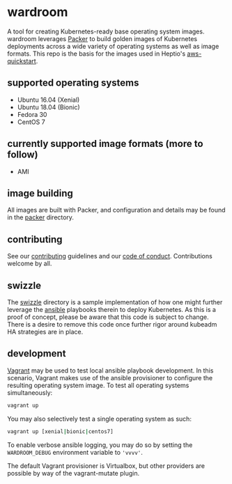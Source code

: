 wardroom
========

A tool for creating Kubernetes-ready base operating system images. wardroom leverages [Packer](https://github.com/hashicorp/packer) to build golden images of Kubernetes deployments across a wide variety of operating systems as well as image formats. This repo is the basis for the images used in Heptio's [aws-quickstart](https://github.com/heptio/aws-quickstart).

supported operating systems
---------------------------

- Ubuntu 16.04 (Xenial)
- Ubuntu 18.04 (Bionic)
- Fedora 30
- CentOS 7

currently supported image formats (more to follow)
--------------------------------------------------

- AMI

image building
--------------

All images are built with Packer, and configuration and details may be found in the [packer](./packer) directory.

contributing
------------

See our [contributing](CONTRIBUTING.md) guidelines and our [code of conduct](CODE-OF-CONDUCT.md). Contributions welcome by all.

swizzle
-------

The [swizzle](./swizzle) directory is a sample implementation of how one might further leverage the [ansible](https://www.ansible.com/) playbooks therein to deploy Kubernetes. As this is a proof of concept, please be aware that this code is subject to change. There is a desire to remove this code once further rigor around kubeadm HA strategies are in place.

development
-----------

[Vagrant](https://www.vagrantup.com/) may be used to test local ansible playbook development. In this scenario, Vagrant makes use of the ansible provisioner to configure the resulting operating system image. To test all operating systems simultaneously:

``` bash
vagrant up
```

You may also selectively test a single operating system as such:

``` bash
vagrant up [xenial|bionic|centos7]
```

To enable verbose ansible logging, you may do so by setting the `WARDROOM_DEBUG` environment variable to `'vvvv'`.

The default Vagrant provisioner is Virtualbox, but other providers are possible by way of the vagrant-mutate plugin.
